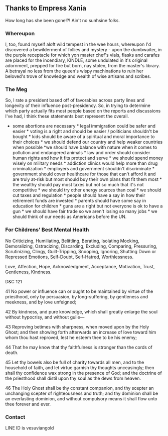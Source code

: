 ## Thanks to Empress Xania

How long has she been gone!?! Ain't no sunhsine folks. 

### Whereupon

I, too, found myself aloft wild tempest in the wee hours, whereupon I'd discovered a bewilderment of follies and mystery - upon the dumbwaiter, in the purple receptacle for which yon master chef's vials, flasks and carafes are placed for the incendiary, KINDLE, some undulated in it's original adornment, prepped for fire but born, nay stolen, from the master's library. A betrayal no less from the queen's wispy machinations to ruin her beloved's trove of knowledge and wealth of wise artisans and scribes.

### The Meg

So, I rate a president based off of favorables across party lines and longevity of their influence post-presidency. So, in trying to determine which party actually fits most people based on the reports and discussions I've had, I think these statements best represent the overall.

* some abortions are necessary * legal immigration could be safer and easier * voting is a right and should be easier / politicians shouldn't be bought * kids should be aware of a spiritual and moral importance to their choices * we should defend our country and help weaker countries when possible *we should have balance with nature when it comes to pollution and endangered animals * law and order should consider human rights and how it fits protect and serve * we should spend money wisely on military needs * addiction clinics would help more than drug criminalization * employers and government shouldn't discriminate * government should cover healthcare for those that can't afford it and are truly at-risk but most should buy their own plans that fit them most * the wealthy should pay most taxes but not so much that it's not competitive * we should try other energy sources than coal * we should cut taxes and regulation * people should have a say in how their retirement funds are invested * parents should have some say in education for children * guns are a right but not everyone is ok to have a gun * we should have fair trade so we aren't losing so many jobs * we should think of our needs as Americans before the UN.

### For Childrens' Best Mental Health

No Criticizing, Humiliating, Belittling, Berating, Isolating Mocking, Demoralizing, Ostracizing, Discarding, Excluding, Comparing, Pressuring, Scrutinizing, Clingy, Guilt-Tripping, Snooping, Ignoring, Shutting Down or Repressed Emotions, Self-Doubt, Self-Hatred, Worthlessness.

Love, Affection, Hope, Acknowledgment, Acceptance, Motivation, Trust, Gentleness, Kindness.

D&C 121

41 No power or influence can or ought to be maintained by virtue of the priesthood, only by persuasion, by long-suffering, by gentleness and meekness, and by love unfeigned;

42 By kindness, and pure knowledge, which shall greatly enlarge the soul without hypocrisy, and without guile—

43 Reproving betimes with sharpness, when moved upon by the Holy Ghost; and then showing forth afterwards an increase of love toward him whom thou hast reproved, lest he esteem thee to be his enemy;

44 That he may know that thy faithfulness is stronger than the cords of death.

45 Let thy bowels also be full of charity towards all men, and to the household of faith, and let virtue garnish thy thoughts unceasingly; then shall thy confidence wax strong in the presence of God; and the doctrine of the priesthood shall distil upon thy soul as the dews from heaven.

46 The Holy Ghost shall be thy constant companion, and thy scepter an unchanging scepter of righteousness and truth; and thy dominion shall be an everlasting dominion, and without compulsory means it shall flow unto thee forever and ever.

### Contact

LINE ID is vesuviangold
